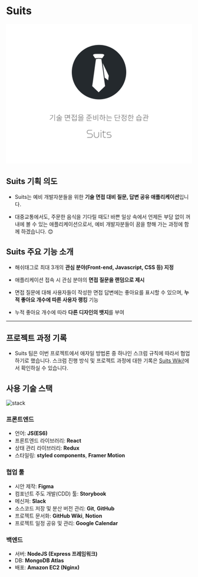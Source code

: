 # Suits
<img src="https://github.com/TEAM-SUITS/Suits/blob/develop/client/public/assets/og-image.jpg?raw=true" alt="" aria-label="기술 면접을 준비하는 단정한 습관, Suits" width="700px" />

## Suits 기획 의도
- Suits는 예비 개발자분들을 위한 **기술 면접 대비 질문, 답변 공유 애플리케이션**입니다.

- 대중교통에서도, 주문한 음식을 기다릴 때도! 바쁜 일상 속에서 언제든 부담 없이 꺼내에 볼 수 있는 애플리케이션으로서, 예비 개발자분들이 꿈을 향해 가는 과정에 함께 하겠습니다. 😊

## Suits 주요 기능 소개
- 해쉬태그로 최대 3개의 **관심 분야(Front-end, Javascript, CSS 등) 지정**

- 애플리케이션 접속 시 관심 분야의 **면접 질문을 랜덤으로 제시**

- 면접 질문에 대해 사용자들이 작성한 면접 답변에는 좋아요를 표시할 수 있으며, **누적 좋아요 개수에 따른 사용자 랭킹** 기능

- 누적 좋아요 개수에 따라 **다른 디자인의 뱃지**를 부여

___
## 프로젝트 과정 기록
- Suits 팀은 이번 프로젝트에서 애자일 방법론 중 하나인 스크럼 규칙에 따라서 협업하기로 했습니다. 스크럼 진행 방식 및 프로젝트 과정에 대한 기록은 [Suits Wiki!](https://github.com/TEAM-SUITS/Suits/wiki)에서 확인하실 수 있습니다.

## 사용 기술 스택
<img src="https://user-images.githubusercontent.com/54733637/114058788-bc9ca700-98ce-11eb-8c30-ac59494683e6.png" alt="stack" width="700px" />

### 프론트엔드
- 언어: **JS(ES6)**
- 프론트엔드 라이브러리: **React**
- 상태 관리 라이브러리: **Redux**
- 스타일링: **styled components**, **Framer Motion**

### 협업 툴
- 시안 제작: **Figma**
- 컴포넌트 주도 개발(CDD) 툴: **Storybook**
- 메신져: **Slack**
- 소스코드 저장 및 분산 버전 관리: **Git**, **GitHub**
- 프로젝트 문서화: **GitHub Wiki**, **Notion**
- 프로젝트 일정 공유 및 관리: **Google Calendar**

### 백엔드
- 서버: **NodeJS (Express 프레임워크)**
- DB: **MongoDB Atlas**
- 배포: **Amazon EC2 (Nginx)**
